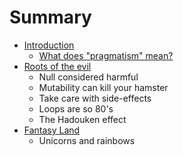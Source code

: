 # Summary

* [Introduction](README.md)
  * [What does "pragmatism" mean?](what-does-pragmatism-mean.md)
* [Roots of the evil](roots-of-the-evil.md)
  * Null considered harmful
  * Mutability can kill your hamster
  * Take care with side-effects
  * Loops are so 80's
  * The Hadouken effect
* [Fantasy Land](fantasy-land.md)
  * Unicorns and rainbows

